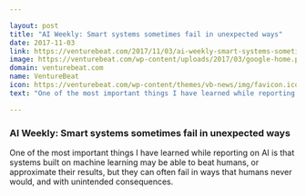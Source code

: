 ```yaml
---

layout: post
title: "AI Weekly: Smart systems sometimes fail in unexpected ways"
date: 2017-11-03
link: https://venturebeat.com/2017/11/03/ai-weekly-smart-systems-sometimes-fail-in-unexpected-ways/
image: https://venturebeat.com/wp-content/uploads/2017/03/google-home.png?fit=780%2C439&strip=all
domain: venturebeat.com
name: VentureBeat
icon: https://venturebeat.com/wp-content/themes/vb-news/img/favicon.ico
text: "One of the most important things I have learned while reporting on AI is that systems built on machine learning may be able to beat humans, or approximate their results, but they can often fail in ways that humans never would, and with unintended consequences."

---
```


### AI Weekly: Smart systems sometimes fail in unexpected ways

One of the most important things I have learned while reporting on AI is that systems built on machine learning may be able to beat humans, or approximate their results, but they can often fail in ways that humans never would, and with unintended consequences.